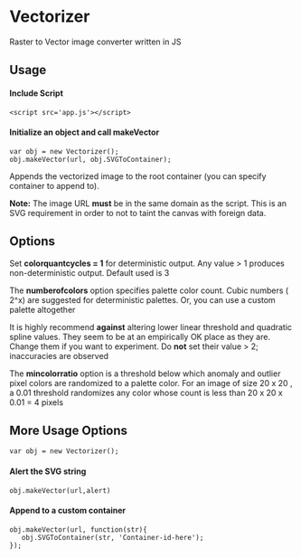 # Vectorizer
Raster to Vector image converter written in JS
## Usage 
#### Include Script
```
<script src='app.js'></script>
```
#### Initialize an object and call makeVector 

```
var obj = new Vectorizer();
obj.makeVector(url, obj.SVGToContainer);

```
Appends the vectorized image to the root container (you can specify container to append to).

**Note:** The image URL **must** be in the same domain as the script. This is an SVG requirement in order to not to taint the canvas with foreign data.

## Options

Set **colorquantcycles = 1** for deterministic output. Any value > 1 produces non-deterministic output. Default used is 3

The **numberofcolors** option specifies palette color count. Cubic numbers ( 2^x) are suggested for deterministic palettes. Or, you can use a custom palette altogether

It is highly recommend **against**  altering lower linear threshold and quadratic spline values. They seem to be at an empirically OK place as they are. Change them if you want to experiment. Do **not** set their value > 2; inaccuracies are observed

The **mincolorratio** option is a threshold below which anomaly and outlier pixel colors are randomized to a palette color. For an image of size 20 x 20 , a 0.01 threshold randomizes any color whose count is less than 20 x 20 x 0.01 = 4 pixels 


## More Usage Options

``` 
var obj = new Vectorizer();
```
#### Alert the SVG string 
```
obj.makeVector(url,alert)
```

#### Append to a custom container
```
obj.makeVector(url, function(str){
   obj.SVGToContainer(str, 'Container-id-here');
});
